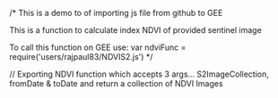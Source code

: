 /* This is a demo to of importing js file from github to GEE

 This is a function to calculate index NDVI of provided sentinel image

 To call this function on GEE use:
 var ndviFunc = require('users/rajpaul83/NDVIS2.js')
*/


// Exporting NDVI function which accepts 3 args... S2ImageCollection, fromDate & toDate and return a collection of NDVI Images 
